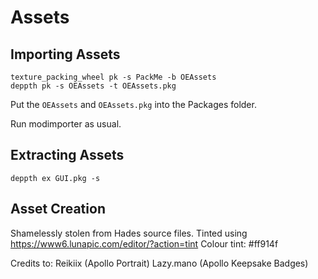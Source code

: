 # Assets

## Importing Assets
```
texture_packing_wheel pk -s PackMe -b OEAssets
deppth pk -s OEAssets -t OEAssets.pkg
```

Put the `OEAssets` and `OEAssets.pkg` into the Packages folder. 

Run modimporter as usual.

## Extracting Assets
```
deppth ex GUI.pkg -s
```

## Asset Creation
Shamelessly stolen from Hades source files. 
Tinted using https://www6.lunapic.com/editor/?action=tint
Colour tint: #ff914f

Credits to: 
Reikiix (Apollo Portrait)
Lazy.mano (Apollo Keepsake Badges)